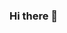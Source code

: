 ### Hi there 👋

<!--
**j1t077/j1t077** is a ✨ _special_ ✨ repository because its `README.md` (this file) appears on your GitHub profile.

¡Hola! Soy Jorge P, un apasionado de las comunicaciones de voz y datos, y un operador de sistemas de grado 2 con experiencia en el sector. Me encanta trabajar en proyectos que involucren tecnologías de comunicación, y siempre estoy buscando aprender cosas nuevas y mejorar mis habilidades.

En mi tiempo libre, me gusta experimentar con diferentes lenguajes de programación y tecnologías.

- 🔭 I’m currently working on ...
- 🌱 I’m currently learning ...
- 👯 I’m looking to collaborate on ...
- 🤔 I’m looking for help with ...
- 💬 Ask me about ...
- 📫 How to reach me: ...
- 😄 Pronouns: ...
- ⚡ Fun fact: ...
